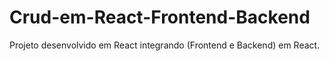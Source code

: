 # Crud-em-React-Frontend-Backend
Projeto desenvolvido em React integrando (Frontend e Backend) em React.
